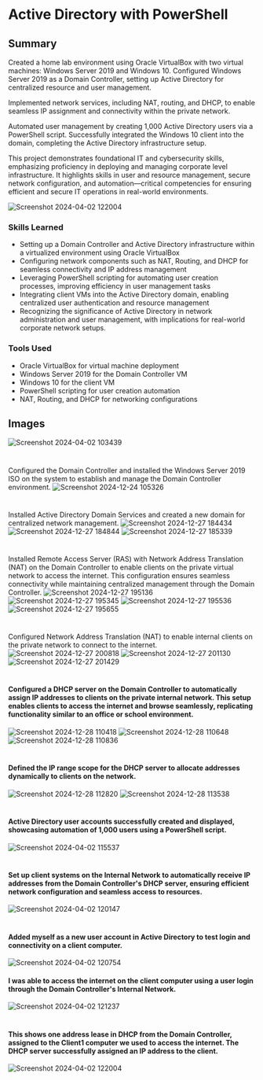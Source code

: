 <h1>Active Directory with PowerShell</h1>

## Summary

Created a home lab environment using Oracle VirtualBox with two virtual machines: Windows Server 2019 and Windows 10. Configured Windows Server 2019 as a Domain Controller, setting up Active Directory for centralized resource and user management. 

Implemented network services, including NAT, routing, and DHCP, to enable seamless IP assignment and connectivity within the private network. 

Automated user management by creating 1,000 Active Directory users via a PowerShell script. Successfully integrated the Windows 10 client into the domain, completing the Active Directory infrastructure setup.

This project demonstrates foundational IT and cybersecurity skills, emphasizing proficiency in deploying and managing corporate level infrastructure. It highlights skills in user and resource management, secure network configuration, and automation—critical competencies for ensuring efficient and secure IT operations in real-world environments.

![Screenshot 2024-04-02 122004](https://github.com/user-attachments/assets/fdf1cf65-6f52-4a30-aff3-f65222139f35)

### Skills Learned


- Setting up a Domain Controller and Active Directory infrastructure within a virtualized environment using Oracle VirtualBox
- Configuring network components such as NAT, Routing, and DHCP for seamless connectivity and IP address management
- Leveraging PowerShell scripting for automating user creation processes, improving efficiency in user management tasks
- Integrating client VMs into the Active Directory domain, enabling centralized user authentication and resource management
- Recognizing the significance of Active Directory in network administration and user management, with implications for real-world corporate network setups.

### Tools Used


- Oracle VirtualBox for virtual machine deployment
- Windows Server 2019 for the Domain Controller VM
- Windows 10 for the client VM
- PowerShell scripting for user creation automation
- NAT, Routing, and DHCP for networking configurations

## Images
![Screenshot 2024-04-02 103439](https://github.com/user-attachments/assets/f0d2499b-780c-439f-a6c0-148c955f3c1f)
#

Configured the Domain Controller and installed the Windows Server 2019 ISO on the system to establish and manage the Domain Controller environment.
![Screenshot 2024-12-24 105326](https://github.com/user-attachments/assets/b3e70a49-5889-4d6a-a4a9-07aee9f602d4)
#

Installed Active Directory Domain Services and created a new domain for centralized network management.
![Screenshot 2024-12-27 184434](https://github.com/user-attachments/assets/4ffc86e1-6b2b-41ee-a288-e13eb23d3936)
![Screenshot 2024-12-27 184844](https://github.com/user-attachments/assets/32e0f446-7004-4fba-a307-815b2103a910)
![Screenshot 2024-12-27 185339](https://github.com/user-attachments/assets/700ea11c-0971-4371-8007-58d5d73e763e)
#

Installed Remote Access Server (RAS) with Network Address Translation (NAT) on the Domain Controller to enable clients on the private virtual network to access the internet. This configuration ensures seamless connectivity while maintaining centralized management through the Domain Controller.
![Screenshot 2024-12-27 195136](https://github.com/user-attachments/assets/67a7471d-9c7b-4273-a097-4fa0435a3377)
![Screenshot 2024-12-27 195345](https://github.com/user-attachments/assets/c74d09cf-a182-4146-ac7a-f2cf617a3dbe)
![Screenshot 2024-12-27 195536](https://github.com/user-attachments/assets/b6b354f0-7223-42b0-a253-7385f35c19a4)
![Screenshot 2024-12-27 195655](https://github.com/user-attachments/assets/abfd73f9-657d-493c-8de6-b95dc72f7c1a)

#
Configured Network Address Translation (NAT) to enable internal clients on the private network to connect to the internet.
![Screenshot 2024-12-27 200818](https://github.com/user-attachments/assets/c16bb3e9-8ff7-4328-bcbb-3314bb071b1e)
![Screenshot 2024-12-27 201130](https://github.com/user-attachments/assets/fe197c5d-c5d8-498a-b739-e0c198749a84)
![Screenshot 2024-12-27 201429](https://github.com/user-attachments/assets/f579a669-e19d-4158-9511-730fe5238f0d)
#

#### Configured a DHCP server on the Domain Controller to automatically assign IP addresses to clients on the private internal network. This setup enables clients to access the internet and browse seamlessly, replicating functionality similar to an office or school environment.
![Screenshot 2024-12-28 110418](https://github.com/user-attachments/assets/5cea7b19-4976-48cf-95fb-2d4aeb13d320)
![Screenshot 2024-12-28 110648](https://github.com/user-attachments/assets/4f2ab673-a38d-4659-82bc-ce403497e528)
![Screenshot 2024-12-28 110836](https://github.com/user-attachments/assets/cbb8767f-2b38-4c28-ad6f-83011445f22e)
#

#### Defined the IP range scope for the DHCP server to allocate addresses dynamically to clients on the network.
![Screenshot 2024-12-28 112820](https://github.com/user-attachments/assets/85c5a4c1-a85e-4f53-b0c0-24cfba804dc0)
![Screenshot 2024-12-28 113538](https://github.com/user-attachments/assets/2e0a146f-dcb8-4883-b657-995a1823d3d8)
#



#### Active Directory user accounts successfully created and displayed, showcasing automation of 1,000 users using a PowerShell script.
![Screenshot 2024-04-02 115537](https://github.com/user-attachments/assets/f3c92d7e-e468-4009-8169-896eaa58219e)
#



#### Set up client systems on the Internal Network to automatically receive IP addresses from the Domain Controller's DHCP server, ensuring efficient network configuration and seamless access to resources.
![Screenshot 2024-04-02 120147](https://github.com/user-attachments/assets/73f95948-e6f6-402f-b9a6-27fa56ac8bfb)



#
#### Added myself as a new user account in Active Directory to test login and connectivity on a client computer.
![Screenshot 2024-04-02 120754](https://github.com/user-attachments/assets/1623176c-09db-4697-a834-bd1978ddeb99)

#### I was able to access the internet on the client computer using a user login through the Domain Controller's Internal Network.
![Screenshot 2024-04-02 121237](https://github.com/user-attachments/assets/f8b3aa94-f6ac-4085-9373-2d7f50e330a4)
#



#### This shows one address lease in DHCP from the Domain Controller, assigned to the Client1 computer we used to access the internet. The DHCP server successfully assigned an IP address to the client.
![Screenshot 2024-04-02 122004](https://github.com/user-attachments/assets/9dae6972-0dea-487f-97b3-e72770cbd45f)
#












<br />
<br />


<!--
 ```diff
- text in red
+ text in green
! text in orange
# text in gray
@@ text in purple (and bold)@@
```
--!>
